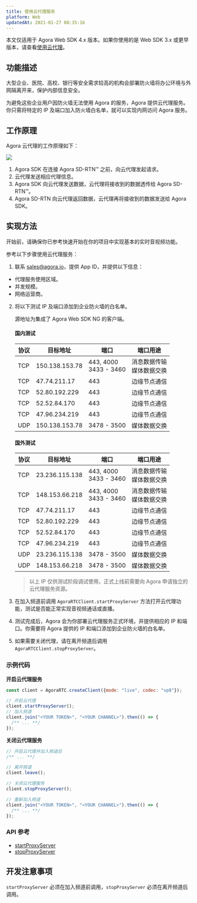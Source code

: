 ```yaml
---
title: 使用云代理服务
platform: Web
updatedAt: 2021-01-27 08:35:16
---
```


<div class="alert note">本文仅适用于 Agora Web SDK 4.x 版本。如果你使用的是 Web SDK 3.x 或更早版本，请查看<a href="./cloud_proxy_web?platform=Web">使用云代理</a>。</li></div>

## 功能描述

大型企业、医院、高校、银行等安全需求较高的机构会部署防火墙将办公环境与外网隔离开来，保护内部信息安全。

为避免这些企业用户因防火墙无法使用 Agora 的服务，Agora 提供云代理服务。你只需将特定的 IP 及端口加入防火墙白名单，就可以实现内网访问 Agora 服务。

## 工作原理

Agora 云代理的工作原理如下：

![](https://web-cdn.agora.io/docs-files/1569400362511)

1. Agora SDK 在连接 Agora SD-RTN™ 之前，向云代理发起请求。
2. 云代理发送相应代理信息。
3. Agora SDK 向云代理发送数据，云代理将接收到的数据透传给 Agora SD-RTN™。
4. Agora SD-RTN 向云代理返回数据，云代理再将接收到的数据发送给 Agora SDK。

## 实现方法

开始前，请确保你已参考快速开始在你的项目中实现基本的实时音视频功能。

参考以下步骤使用云代理服务：

1. 联系 sales@agora.io，提供 App ID，并提供以下信息：

- 代理服务使用区域。
- 并发规模。
- 网络运营商。

2. 将以下测试 IP 及端口添加到企业防火墙的白名单。

   源地址为集成了 Agora Web SDK NG 的客户端。

   #### 国内测试

   | 协议 | 目标地址       | 端口                      | 端口用途                      |
   | ---- | -------------- | ------------------------- | ----------------------------- |
   | TCP  | 150.138.153.78 | 443, 4000<br/>3433 - 3460 | 消息数据传输<br/>媒体数据交换 |
   | TCP  | 47.74.211.17   | 443                       | 边缘节点通信                  |
   | TCP  | 52.80.192.229  | 443                       | 边缘节点通信                  |
   | TCP  | 52.52.84.170   | 443                       | 边缘节点通信                  |
   | TCP  | 47.96.234.219  | 443                       | 边缘节点通信                  |
   | UDP  | 150.138.153.78 | 3478 - 3500               | 媒体数据交换                  |

   #### 国外测试

   | 协议 | 目标地址       | 端口                      | 端口用途                      |
   | ---- | -------------- | ------------------------- | ----------------------------- |
   | TCP  | 23.236.115.138 | 443, 4000<br/>3433 - 3460 | 消息数据传输<br/>媒体数据交换 |
   | TCP  | 148.153.66.218 | 443, 4000<br/>3433 - 3460 | 消息数据传输<br/>媒体数据交换 |
   | TCP  | 47.74.211.17   | 443                       | 边缘节点通信                  |
   | TCP  | 52.80.192.229  | 443                       | 边缘节点通信                  |
   | TCP  | 52.52.84.170   | 443                       | 边缘节点通信                  |
   | TCP  | 47.96.234.219  | 443                       | 边缘节点通信                  |
   | UDP  | 23.236.115.138 | 3478 - 3500               | 媒体数据交换                  |
   | UDP  | 148.153.66.218 | 3478 - 3500               | 媒体数据交换                  |

   > 以上 IP 仅供测试阶段调试使用，正式上线前需要向 Agora 申请独立的云代理服务资源。

3. 在加入频道前调用 `AgoraRTCClient.startProxyServer` 方法打开云代理功能，测试是否能正常实现音视频通话或直播。
4. 测试完成后，Agora 会为你部署云代理服务正式环境，并提供相应的 IP 和端口。你需要将 Agora 提供的 IP 和端口添加到企业防火墙的白名单。
5. 如果需要关闭代理，请在离开频道后调用 `AgoraRTCClient.stopProxyServer`。

### 示例代码

**开启云代理服务**

```js
const client = AgoraRTC.createClient({mode: "live", codec: "vp8"});

// 开启云代理
client.startProxyServer();
// 加入频道
client.join("<YOUR TOKEN>", "<YOUR CHANNEL>").then(() => {
  /** ... **/
});
```

**关闭云代理服务**

```js
// 开启云代理并加入频道后
/** ... **/

// 离开频道
client.leave();

// 关闭云代理服务
client.stopProxyServer();

// 重新加入频道
client.join("<YOUR TOKEN>", "<YOUR CHANNEL>").then(() => {
  /** ... **/
});
```

### API 参考

- [startProxyServer](./API%20Reference/web/v4.2.1/interfaces/iagorartcclient.html#startproxyserver)
- [stopProxyServer](./API%20Reference/web/v4.2.1/interfaces/iagorartcclient.html#stopproxyserver)

## 开发注意事项

`startProxyServer` 必须在加入频道前调用，`stopProxyServer` 必须在离开频道后调用。
